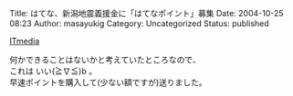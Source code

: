 Title: はてな、新潟地震義援金に「はてなポイント」募集
Date: 2004-10-25 08:23
Author: masayukig
Category: Uncategorized
Status: published

[ITmedia](http://www.itmedia.co.jp/news/articles/0410/24/news002.html)

何かできることはないかと考えていたところなので、  
これは いい(≧∇≦)b 。  
早速ポイントを購入して(少ない額ですが)送りました。
